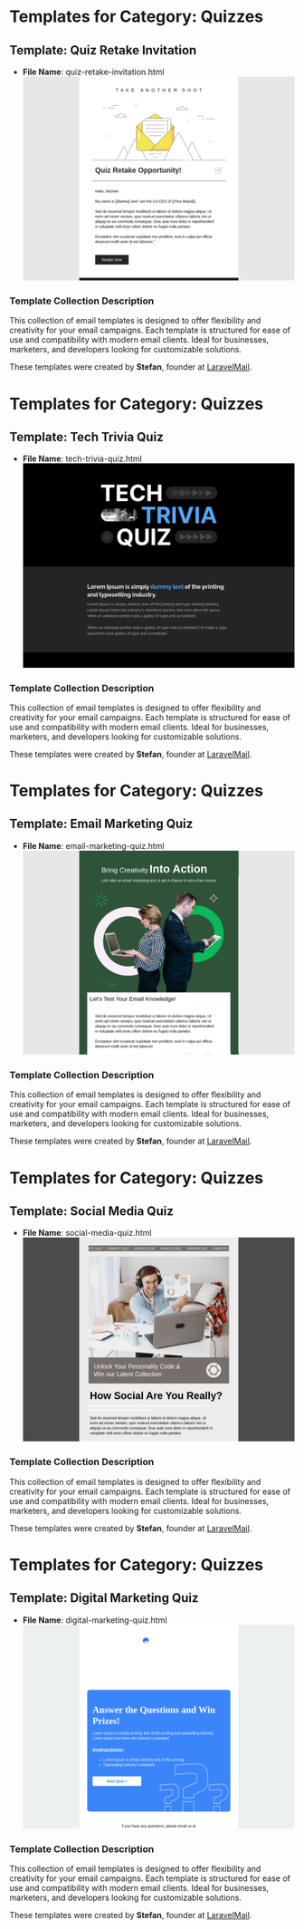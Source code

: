 # Templates for Category: Quizzes

## Template: Quiz Retake Invitation
- **File Name**: quiz-retake-invitation.html
![Thumbnail for Quiz Retake Invitation](./quiz-retake-invitation.png)

### Template Collection Description
This collection of email templates is designed to offer flexibility and creativity for your email campaigns. Each template is structured for ease of use and compatibility with modern email clients. Ideal for businesses, marketers, and developers looking for customizable solutions.

These templates were created by **Stefan**, founder at [LaravelMail](https://laravelmail.com).

# Templates for Category: Quizzes

## Template: Tech Trivia Quiz
- **File Name**: tech-trivia-quiz.html
![Thumbnail for Tech Trivia Quiz](./tech-trivia-quiz.png)

### Template Collection Description
This collection of email templates is designed to offer flexibility and creativity for your email campaigns. Each template is structured for ease of use and compatibility with modern email clients. Ideal for businesses, marketers, and developers looking for customizable solutions.

These templates were created by **Stefan**, founder at [LaravelMail](https://laravelmail.com).

# Templates for Category: Quizzes

## Template: Email Marketing Quiz
- **File Name**: email-marketing-quiz.html
![Thumbnail for Email Marketing Quiz](./email-marketing-quiz.png)

### Template Collection Description
This collection of email templates is designed to offer flexibility and creativity for your email campaigns. Each template is structured for ease of use and compatibility with modern email clients. Ideal for businesses, marketers, and developers looking for customizable solutions.

These templates were created by **Stefan**, founder at [LaravelMail](https://laravelmail.com).

# Templates for Category: Quizzes

## Template: Social Media Quiz
- **File Name**: social-media-quiz.html
![Thumbnail for Social Media Quiz](./social-media-quiz.png)

### Template Collection Description
This collection of email templates is designed to offer flexibility and creativity for your email campaigns. Each template is structured for ease of use and compatibility with modern email clients. Ideal for businesses, marketers, and developers looking for customizable solutions.

These templates were created by **Stefan**, founder at [LaravelMail](https://laravelmail.com).

# Templates for Category: Quizzes

## Template: Digital Marketing Quiz
- **File Name**: digital-marketing-quiz.html
![Thumbnail for Digital Marketing Quiz](./digital-marketing-quiz.png)

### Template Collection Description
This collection of email templates is designed to offer flexibility and creativity for your email campaigns. Each template is structured for ease of use and compatibility with modern email clients. Ideal for businesses, marketers, and developers looking for customizable solutions.

These templates were created by **Stefan**, founder at [LaravelMail](https://laravelmail.com).

